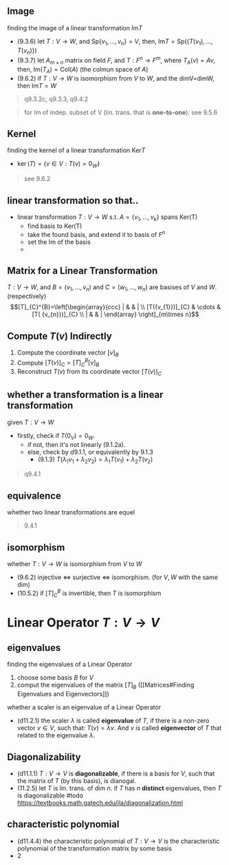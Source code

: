 ## Image

finding the image of a linear transformation $\text{Im}T$

- (9.3.6) let $T:V\to W$, and $\text{Sp}\{ v_{1},\dots ,v_{n} \}=V$, then, $\text{Im}{T}=\text{Sp}{(\{ T(v_{1}),\dots,T(v_{n}) \})}$
- (9.3.7) let $A_{m \times n}$ matrix on field $F$, and $T:F^n\to F^m$, where $T_{A}(v)=Av$, then, $\text{Im}(T_{A})=\text{Col}{(A)}$ (the colmun space of $A$)
- (9.6.2) if $T:V\to W$ is isomorphism from $V$ to $W$, and the dimV=dimW, then $\text{Im}{T}=W$

>q9.3.2c, q9.3.3, q9.4.2

>for Im of indep. subset of V (lin. trans. that is **one-to-one**). see 9.5.6 

## Kernel 

finding the kernel of a linear transformation $\text{Ker}T$

- $\ker(T) = \{ v \in V : T(v) = 0_W\}$

>see 9.6.2 

## linear transformation so that..

- linear transformation $T:V\to W$ s.t. $A=\{ v_{1},\dots ,v_{k} \}$ spans $\text{Ker{(T)}}$
	- find basis to $\text{Ker{(T)}}$
	- take the found basis, and extend it to basis of $F^n$
	- set the Im of the basis 
	- 
	

## Matrix for a Linear Transformation 

$T:V\to W$, and $B=(v_{1},\dots,v_{n})$ and $C=(w_{1},\dots,w_{n})$ are basises of $V$ and $W$. (respectively) 
$$[T]_{C}^{B}=\left[\begin{array}{ccc} | & & | \\ [T({v_{1}})]_{C} & \cdots & [T( {v_{n}})]_{C} \\ | & & | \end{array} \right]_{m\times n}$$

## Compute $T(v)$ Indirectly 

1. Compute the coordinate vector $[v]_{B}$
2. Compute $[T(v)]_{C}=[T]_{C}^{B}[v]_{B}$
3. Reconstruct $T(v)$ from its coordinate vector $[T(v)]_{C}$


## whether a transformation is a linear transformation

given $T:V\to W$
- firstly, check if $T(0_{V})=0_{W}$. 
	- if not, then it's not linearly (9.1.2a). 
	- else, check by d9.1.1, or equivalently by 9.1.3
		- (9.1.3)  $T(\lambda_{1}v_{1}+\lambda_{2}v_{2})=\lambda_{1}T(v_{1})+\lambda_{2}T(v_{2})$

>q9.4.1


## equivalence

whether two linear transformations are equel 

> 9.4.1

## isomorphism

whether $T:V\to W$ is isomorphism from $V$ to $W$

- (9.6.2) injective $\iff$ surjective $\iff$ isomorphism. (for $V,W$ with the same dim)
- (10.5.2) if $[T]^B_{C}$ is invertible, then $T$ is isomorphism

# Linear Operator $T:V \to V$

## eigenvalues 

finding the eigenvalues of a Linear Operator 
1. choose some basis $B$ for $V$
2. comput the eigenvalues of the matrix $[T]_{B}$ ([[Matrices#Finding Eigenvalues and Eigenvectors]])

whether a scaler is an eigenvalue of a Linear Operator 
- (d11.2.1) the scaler $\lambda$ is called **eigenvalue** of $T$, if there is a non-zero vector $v \in V$, such that: $T(v)=\lambda{v}$. And $v$ is called **eigenvector** of $T$ that related to the eigenvalue $\lambda$. 


## Diagonalizability

- (d11.1.1) $T:V\to V$ is **diagonalizable**, if there is a basis for $V$, such that the matrix of $T$ (by this basis), is dianogal.
- (11.2.5) let $T$ is lin. trans. of dim $n$. if $T$ has $n$ **distinct** eigenvalues, then $T$ is diagonalizable
#todo  https://textbooks.math.gatech.edu/ila/diagonalization.html


## characteristic polynomial

- (d11.4.4) the characteristic polynomial of $T:V\to V$ is the characteristic polynomial of the transformation matrix by some basis
- 2
